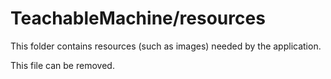 # TeachableMachine/resources

This folder contains resources (such as images) needed by the application. 

This file can be removed.
